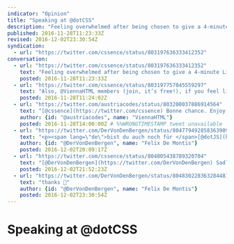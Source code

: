 ```yaml
---
indicator: "Opinion"
title: "Speaking at @dotCSS"
description: "Feeling overwhelmed after being chosen to give a 4-minute Lightning Talk at @dotCSS in Paris."
published: 2016-11-28T11:23:33Z
revised: 2016-12-02T23:30:54Z
syndication:
  - url: "https://twitter.com/cssence/status/803197636333412352"
conversation:
  - url: "https://twitter.com/cssence/status/803197636333412352"
    text: "Feeling overwhelmed after being chosen to give a 4-minute Lightning Talk at [@dotCSS](https://twitter.com/dotCSS) in Paris. Yes, it will be #CSS related."
    posted: 2016-11-28T11:23:33Z
  - url: "https://twitter.com/cssence/status/803197757045559297"
    text: "Also, @ViennaHTML members (join, it’s free!), if you feel like going to France last minute, DM me for a discount code."
    posted: 2016-11-28T11:24:02Z
  - url: "https://twitter.com/austriacodes/status/803200037886914564"
    text: "[@cssence](https://twitter.com/cssence) Bonne chance. Enjoy Paris. Cheers. Santé!"
    author: {id: "@austriacodes", name: "ViennaHTML"}
    posted: 2016-11-28T14:00:00Z # %%WRONGTIMESTAMP tweet unavailable
  - url: "https://twitter.com/DerVonDenBergen/status/804779492858363909"
    text: "<p><span lang=\"de\">bist du auch noch für </span>[@dotJS](https://twitter.com/dotJS)<span lang=\"de\"> da</span> fellow Vienna.html<span lang=\"de\">  Mitglied?</span> 😁</p>"
    author: {id: "@DerVonDenBergen", name: "Felix De Montis"}
    posted: 2016-12-02T20:09:17Z
  - url: "https://twitter.com/cssence/status/804805438789320704"
    text: "[@DerVonDenBergen](https://twitter.com/DerVonDenBergen) Sadly no. Enjoy the sessions on Monday 😉"
    posted: 2016-12-02T21:52:23Z
  - url: "https://twitter.com/DerVonDenBergen/status/804830228363284481"
    text: "thanks 🙏"
    author: {id: "@DerVonDenBergen", name: "Felix De Montis"}
    posted: 2016-12-02T23:30:54Z
---
```


# Speaking at @dotCSS
